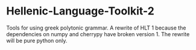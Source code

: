 # Hellenic-Language-Toolkit-2
Tools for using greek polytonic grammar.
A rewrite of HLT 1 because the dependencies on numpy and cherrypy have broken version 1.
The rewrite will be pure python only.
